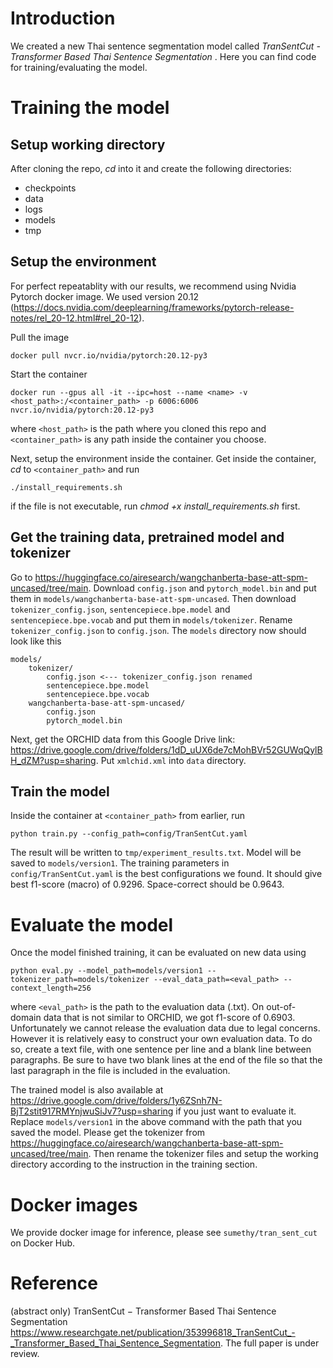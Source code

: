 # Introduction
We created a new Thai sentence segmentation model called *TranSentCut - Transformer Based Thai Sentence Segmentation* . Here you can find code for training/evaluating the model.

# Training the model

## Setup working directory
After cloning the repo, *cd* into it and create the following directories: 

* checkpoints
* data
* logs
* models
* tmp

## Setup the environment
For perfect repeatablity with our results, we recommend using Nvidia Pytorch docker image. We used version 20.12 (https://docs.nvidia.com/deeplearning/frameworks/pytorch-release-notes/rel_20-12.html#rel_20-12).

Pull the image
```
docker pull nvcr.io/nvidia/pytorch:20.12-py3
```

Start the container
```
docker run --gpus all -it --ipc=host --name <name> -v <host_path>:/<container_path> -p 6006:6006 nvcr.io/nvidia/pytorch:20.12-py3
```
where `<host_path>` is the path where you cloned this repo and `<container_path>` is any path inside the container you choose.

Next, setup the environment inside the container. Get inside the container, *cd* to `<container_path>` and run
```
./install_requirements.sh
```
if the file is not executable, run *chmod +x install_requirements.sh* first.

## Get the training data, pretrained model and tokenizer
Go to https://huggingface.co/airesearch/wangchanberta-base-att-spm-uncased/tree/main. Download `config.json` and `pytorch_model.bin` and put them in `models/wangchanberta-base-att-spm-uncased`. Then download `tokenizer_config.json`, `sentencepiece.bpe.model` and `sentencepiece.bpe.vocab` and put them in `models/tokenizer`. Rename `tokenizer_config.json` to `config.json`. The `models` directory now should look like this

```
models/
    tokenizer/
        config.json <--- tokenizer_config.json renamed
        sentencepiece.bpe.model
        sentencepiece.bpe.vocab
    wangchanberta-base-att-spm-uncased/
        config.json
        pytorch_model.bin
```

Next, get the ORCHID data from this Google Drive link: https://drive.google.com/drive/folders/1dD_uUX6de7cMohBVr52GUWqQylBH_dZM?usp=sharing. Put `xmlchid.xml` into `data` directory.

## Train the model
Inside the container at `<container_path>` from earlier, run
```
python train.py --config_path=config/TranSentCut.yaml
```
The result will be written to `tmp/experiment_results.txt`. Model will be saved to `models/version1`. The training parameters in `config/TranSentCut.yaml` is the best configurations we found. It should give best f1-score (macro) of 0.9296. Space-correct should be 0.9643.

# Evaluate the model

Once the model finished training, it can be evaluated on new data using
```
python eval.py --model_path=models/version1 --tokenizer_path=models/tokenizer --eval_data_path=<eval_path> --context_length=256
```
where `<eval_path>` is the path to the evaluation data (.txt). On out-of-domain data that is not similar to ORCHID, we got f1-score of 0.6903. Unfortunately we cannot release the evaluation data due to legal concerns. However it is relatively easy to construct your own evaluation data. To do so, create a text file, with one sentence per line and a blank line between paragraphs. Be sure to have two blank lines at the end of the file so that the last paragraph in the file is included in the evaluation.

The trained model is also available at https://drive.google.com/drive/folders/1y6ZSnh7N-BjT2stit917RMYnjwuSiJv7?usp=sharing if you just want to evaluate it. Replace `models/version1` in the above command with the path that you saved the model. Please get the tokenizer from https://huggingface.co/airesearch/wangchanberta-base-att-spm-uncased/tree/main. Then rename the tokenizer files and setup the working directory according to the instruction in the training section.

# Docker images
We provide docker image for inference, please see `sumethy/tran_sent_cut` on Docker Hub.

# Reference 
(abstract only) TranSentCut − Transformer Based Thai Sentence Segmentation https://www.researchgate.net/publication/353996818_TranSentCut_-_Transformer_Based_Thai_Sentence_Segmentation. The full paper is under review.
